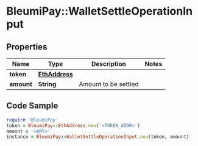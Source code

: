 # BleumiPay::WalletSettleOperationInput

## Properties

Name | Type | Description | Notes
------------ | ------------- | ------------- | -------------
**token** | [**EthAddress**](EthAddress.md) |  | 
**amount** | **String** | Amount to be settled | 

## Code Sample

```ruby
require 'BleumiPay'
token = BleumiPay::EthAddress.new('<TOKEN_ADDR>')
amount = '<AMT>'
instance = BleumiPay::WalletSettleOperationInput.new(token, amount)
```


